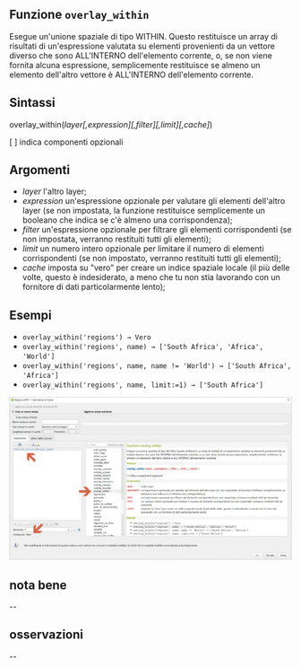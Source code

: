 ## Funzione `overlay_within`

Esegue un'unione spaziale di tipo WITHIN. Questo restituisce un array di risultati di un'espressione valutata su elementi provenienti da un vettore diverso che sono ALL'INTERNO dell'elemento corrente, o, se non viene fornita alcuna espressione, semplicemente restituisce se almeno un elemento dell'altro vettore è ALL'INTERNO dell'elemento corrente.

## Sintassi

overlay_within(_layer[,expression][,filter][,limit][,cache]_)

[ ] indica componenti opzionali

## Argomenti

* _layer_ l'altro layer;
* _expression_ un'espressione opzionale per valutare gli elementi dell'altro layer (se non impostata, la funzione restituisce semplicemente un booleano che indica se c'è almeno una corrispondenza);
* _filter_ un'espressione opzionale per filtrare gli elementi corrispondenti (se non impostata, verranno restituiti tutti gli elementi);
* _limit_ un numero intero opzionale per limitare il numero di elementi corrispondenti (se non impostato, verranno restituiti tutti gli elementi);
* _cache_ imposta su "vero" per creare un indice spaziale locale (il più delle volte, questo è indesiderato, a meno che tu non stia lavorando con un fornitore di dati particolarmente lento);

## Esempi

* `overlay_within('regions') → Vero`
* `overlay_within('regions', name) → ['South Africa', 'Africa', 'World']`
* `overlay_within('regions', name, name != 'World') → ['South Africa', 'Africa']`
* `overlay_within('regions', name, limit:=1) → ['South Africa']`


![](/img/geometria/refFunction/overlay_within.png)

## nota bene

--

## osservazioni

--